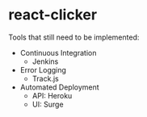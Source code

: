 # react-clicker

Tools that still need to be implemented:

- Continuous Integration
  - Jenkins
- Error Logging
  - Track.js
- Automated Deployment
  - API: Heroku
  - UI: Surge
